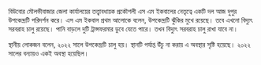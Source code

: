 বিউবোর মৌলভীবাজার জেলা কার্যালয়ের তত্ত্বাবধায়ক প্রকৌশলী এস এম ইকবালের নেতৃত্বে একটি দল আজ দুপুর উপকেন্দ্রটি পরিদর্শন করে। এস এম ইকবাল প্রথম আলোকে বলেন, উপকেন্দ্রটি ঝুঁকির মুখে রয়েছে। তবে এখনো বিদ্যুৎ সরবরাহ চালু রয়েছে। পানি বাড়লে দুটি ট্রান্সফরমার ডুবে যেতে পারে। তখন বিদ্যুৎ সরবরাহ চালু রাখা যাবে না।

স্থানীয় লোকজন বলেন, ২০২২ সালে উপকেন্দ্রটি চালু হয়। স্থানটি পর্যাপ্ত উঁচু না করায় এ অবস্থার সৃষ্টি হয়েছে। ২০২২ সালের বন্যায়ও একই অবস্থা হয়েছিল।
